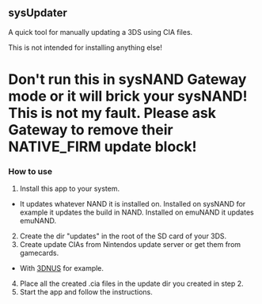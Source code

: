 ## sysUpdater

A quick tool for manually updating a 3DS using CIA files.

This is not intended for installing anything else!

# Don't run this in sysNAND Gateway mode or it will brick your sysNAND! This is not my fault. Please ask Gateway to remove their NATIVE_FIRM update block!


### How to use

1. Install this app to your system.
  * It updates whatever NAND it is installed on. Installed on sysNAND for example it updates the build in NAND. Installed on emuNAND it updates emuNAND.
2. Create the dir "updates" in the root of the SD card of your 3DS.
3. Create update CIAs from Nintendos update server or get them from gamecards.
  * With [3DNUS](http://gbatemp.net/threads/3dnus.376488) for example.
4. Place all the created .cia files in the update dir you created in step 2.
5. Start the app and follow the instructions.

